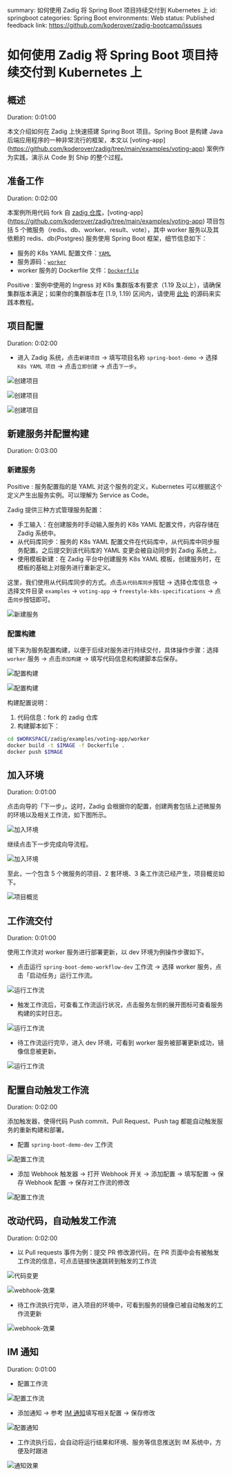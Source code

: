 summary: 如何使用 Zadig 将 Spring Boot 项目持续交付到 Kubernetes 上
id: springboot
categories: Spring Boot
environments: Web
status: Published
feedback link: https://github.com/koderover/zadig-bootcamp/issues

# 如何使用 Zadig 将 Spring Boot 项目持续交付到 Kubernetes 上

## 概述

Duration: 0:01:00

本文介绍如何在 Zadig 上快速搭建 Spring Boot 项目。Spring Boot 是构建 Java 后端应用程序的一种非常流行的框架，本文以 [voting-app] (https://github.com/koderover/zadig/tree/main/examples/voting-app) 案例作为实践，演示从 Code 到 Ship 的整个过程。

## 准备工作

Duration: 0:02:00

本案例所用代码 fork 自 [zadig 仓库](https://github.com/koderover/zadig)，[voting-app] (https://github.com/koderover/zadig/tree/main/examples/voting-app) 项目包括 5 个微服务（redis、db、worker、result、vote），其中 worker 服务以及其依赖的 redis、db(Postgres) 服务使用 Spring Boot 框架，细节信息如下：
- 服务的 K8s YAML 配置文件：[`YAML`](https://github.com/koderover/zadig/tree/main/examples/voting-app/freestyle-k8s-specifications/)
- 服务源码：[`worker`](https://github.com/koderover/zadig/tree/main/examples/voting-app/worker/src/main/java/worker/Worker.java)
- worker 服务的 Dockerfile 文件：[`Dockerfile`](https://github.com/koderover/zadig/tree/main/examples/voting-app/worker/Dockerfile.j)

Positive
: 案例中使用的 Ingress 对 K8s 集群版本有要求（1.19 及以上），请确保集群版本满足；如果你的集群版本在 [1.9, 1.19) 区间内，请使用 [此处](https://github.com/koderover/zadig/tree/release-1.13.0/examples/voting-app) 的源码来实践本教程。

## 项目配置

Duration: 0:02:00

- 进入 Zadig 系统，点击`新建项目` -> 填写项目名称 `spring-boot-demo` -> 选择 `K8s YAML 项目` -> 点击`立即创建` -> 点击`下一步`。

![创建项目](./img/create_project_1.png "创建项目")

![创建项目](./img/create_project_2.png "创建项目")

![创建项目](./img/create_project_3.png "创建项目")

## 新建服务并配置构建

Duration: 0:03:00

### 新建服务

Positive
: 服务配置指的是 YAML 对这个服务的定义，Kubernetes 可以根据这个定义产生出服务实例。可以理解为 Service as Code。

Zadig 提供三种方式管理服务配置：
- 手工输入：在创建服务时手动输入服务的 K8s YAML 配置文件，内容存储在 Zadig 系统中。
- 从代码库同步：服务的 K8s YAML 配置文件在代码库中，从代码库中同步服务配置。之后提交到该代码库的 YAML 变更会被自动同步到 Zadig 系统上。
- 使用模板新建：在 Zadig 平台中创建服务 K8s YAML 模板，创建服务时，在模板的基础上对服务进行重新定义。

这里，我们使用从代码库同步的方式。点击`从代码库同步`按钮 -> 选择仓库信息 -> 选择文件目录 `examples` -> `voting-app` -> `freestyle-k8s-specifications` -> 点击`同步`按钮即可。

![新建服务](./img/create_service.png "新建服务")

### 配置构建

接下来为服务配置构建，以便于后续对服务进行持续交付，具体操作步骤：选择 `worker` 服务 -> 点击`添加构建` -> 填写代码信息和构建脚本后保存。

![配置构建](./img/build_config_1.png)

![配置构建](./img/build_config_2.png)

构建配置说明：
1. 代码信息：fork 的 zadig 仓库
2. 构建脚本如下：

```bash
cd $WORKSPACE/zadig/examples/voting-app/worker
docker build -t $IMAGE -f Dockerfile .
docker push $IMAGE
```

## 加入环境

Duration: 0:01:00

点击向导的「下一步」。这时，Zadig 会根据你的配置，创建两套包括上述微服务的环境以及相关工作流，如下图所示。

![加入环境](./img/join_env.png)

继续点击下一步完成向导流程。

![加入环境](./img/join_env_2.png)

至此，一个包含 5 个微服务的项目、2 套环境、3 条工作流已经产生，项目概览如下。

![项目概览](./img/project_overview.png)

## 工作流交付

Duration: 0:01:00

使用工作流对 worker 服务进行部署更新，以 dev 环境为例操作步骤如下。

- 点击运行 `spring-boot-demo-workflow-dev` 工作流 -> 选择 worker 服务，点击「启动任务」运行工作流。

![运行工作流](./img/run_workflow_1.png)


- 触发工作流后，可查看工作流运行状况，点击服务左侧的展开图标可查看服务构建的实时日志。

![运行工作流](./img/run_workflow_2.png)

- 待工作流运行完毕，进入 dev 环境，可看到 worker 服务被部署更新成功，镜像信息被更新。

![运行工作流](./img/run_workflow_3.png)

## 配置自动触发工作流

Duration: 0:02:00

添加触发器，使得代码 Push commit、Pull Request、Push tag 都能自动触发服务的重新构建和部署。

- 配置 `spring-boot-demo-dev` 工作流

![配置工作流](./img/config_workflow.png)

- 添加 Webhook 触发器 -> 打开 Webhook 开关 -> 添加配置 -> 填写配置 -> 保存 Webhook 配置 -> 保存对工作流的修改

![配置工作流](./img/config_webhook.png)

## 改动代码，自动触发工作流

Duration: 0:02:00

- 以 Pull requests 事件为例：提交 PR 修改源代码，在 PR 页面中会有被触发工作流的信息，可点击链接快速跳转到触发的工作流

![代码变更](./img/pull_request.png)

![webhook-效果](./img/pull_request_webhook_effect.png)

- 待工作流执行完毕，进入项目的环境中，可看到服务的镜像已被自动触发的工作流更新

![webhook-效果](./img/pull_request_effect_2.png)

## IM 通知

Duration: 0:01:00

- 配置工作流

![配置工作流](./img/config_workflow.png)

- 添加通知 -> 参考 [IM 通知](https://docs.koderover.com/zadig/v1.11.0/project/workflow/#im-%e7%8a%b6%e6%80%81%e9%80%9a%e7%9f%a5)填写相关配置 -> 保存修改

![配置通知](./img/config_im_1.png)

- 工作流执行后，会自动将运行结果和环境、服务等信息推送到 IM 系统中，方便及时跟进

![通知效果](./img/im_effect.png)
